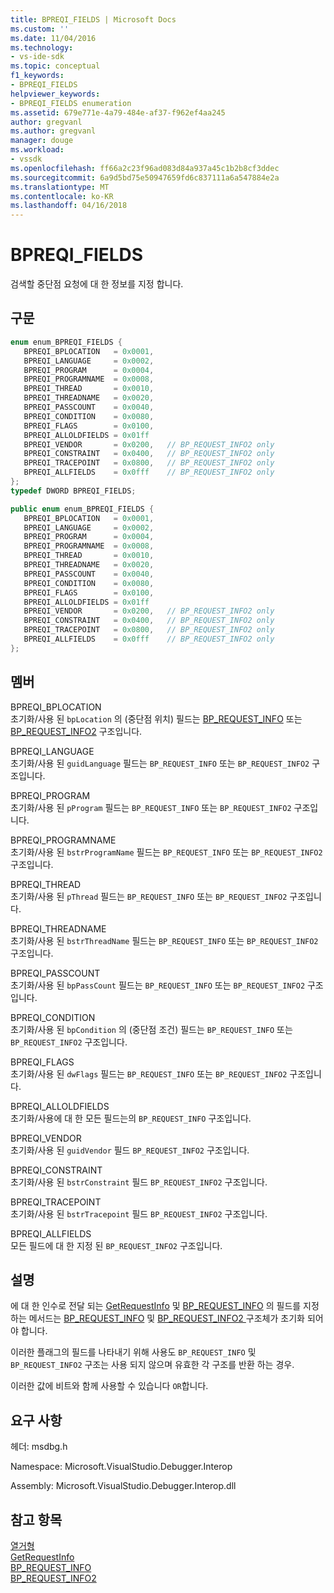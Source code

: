 ```yaml
---
title: BPREQI_FIELDS | Microsoft Docs
ms.custom: ''
ms.date: 11/04/2016
ms.technology:
- vs-ide-sdk
ms.topic: conceptual
f1_keywords:
- BPREQI_FIELDS
helpviewer_keywords:
- BPREQI_FIELDS enumeration
ms.assetid: 679e771e-4a79-484e-af37-f962ef4aa245
author: gregvanl
ms.author: gregvanl
manager: douge
ms.workload:
- vssdk
ms.openlocfilehash: ff66a2c23f96ad083d84a937a45c1b2b8cf3ddec
ms.sourcegitcommit: 6a9d5bd75e50947659fd6c837111a6a547884e2a
ms.translationtype: MT
ms.contentlocale: ko-KR
ms.lasthandoff: 04/16/2018
---
```

# <a name="bpreqifields"></a>BPREQI_FIELDS
검색할 중단점 요청에 대 한 정보를 지정 합니다.  
  
## <a name="syntax"></a>구문  
  
```cpp  
enum enum_BPREQI_FIELDS {   
   BPREQI_BPLOCATION   = 0x0001,  
   BPREQI_LANGUAGE     = 0x0002,  
   BPREQI_PROGRAM      = 0x0004,  
   BPREQI_PROGRAMNAME  = 0x0008,  
   BPREQI_THREAD       = 0x0010,  
   BPREQI_THREADNAME   = 0x0020,  
   BPREQI_PASSCOUNT    = 0x0040,  
   BPREQI_CONDITION    = 0x0080,  
   BPREQI_FLAGS        = 0x0100,  
   BPREQI_ALLOLDFIELDS = 0x01ff  
   BPREQI_VENDOR       = 0x0200,   // BP_REQUEST_INFO2 only  
   BPREQI_CONSTRAINT   = 0x0400,   // BP_REQUEST_INFO2 only  
   BPREQI_TRACEPOINT   = 0x0800,   // BP_REQUEST_INFO2 only  
   BPREQI_ALLFIELDS    = 0x0fff    // BP_REQUEST_INFO2 only  
};  
typedef DWORD BPREQI_FIELDS;  
```  
  
```csharp  
public enum enum_BPREQI_FIELDS {   
   BPREQI_BPLOCATION   = 0x0001,  
   BPREQI_LANGUAGE     = 0x0002,  
   BPREQI_PROGRAM      = 0x0004,  
   BPREQI_PROGRAMNAME  = 0x0008,  
   BPREQI_THREAD       = 0x0010,  
   BPREQI_THREADNAME   = 0x0020,  
   BPREQI_PASSCOUNT    = 0x0040,  
   BPREQI_CONDITION    = 0x0080,  
   BPREQI_FLAGS        = 0x0100,  
   BPREQI_ALLOLDFIELDS = 0x01ff  
   BPREQI_VENDOR       = 0x0200,   // BP_REQUEST_INFO2 only  
   BPREQI_CONSTRAINT   = 0x0400,   // BP_REQUEST_INFO2 only  
   BPREQI_TRACEPOINT   = 0x0800,   // BP_REQUEST_INFO2 only  
   BPREQI_ALLFIELDS    = 0x0fff    // BP_REQUEST_INFO2 only  
};  
```  
  
## <a name="members"></a>멤버  
 BPREQI_BPLOCATION  
 초기화/사용 된 `bpLocation` 의 (중단점 위치) 필드는 [BP_REQUEST_INFO](../../../extensibility/debugger/reference/bp-request-info.md) 또는 [BP_REQUEST_INFO2](../../../extensibility/debugger/reference/bp-request-info2.md) 구조입니다.  
  
 BPREQI_LANGUAGE  
 초기화/사용 된 `guidLanguage` 필드는 `BP_REQUEST_INFO` 또는 `BP_REQUEST_INFO2` 구조입니다.  
  
 BPREQI_PROGRAM  
 초기화/사용 된 `pProgram` 필드는 `BP_REQUEST_INFO` 또는 `BP_REQUEST_INFO2` 구조입니다.  
  
 BPREQI_PROGRAMNAME  
 초기화/사용 된 `bstrProgramName` 필드는 `BP_REQUEST_INFO` 또는 `BP_REQUEST_INFO2` 구조입니다.  
  
 BPREQI_THREAD  
 초기화/사용 된 `pThread` 필드는 `BP_REQUEST_INFO` 또는 `BP_REQUEST_INFO2` 구조입니다.  
  
 BPREQI_THREADNAME  
 초기화/사용 된 `bstrThreadName` 필드는 `BP_REQUEST_INFO` 또는 `BP_REQUEST_INFO2` 구조입니다.  
  
 BPREQI_PASSCOUNT  
 초기화/사용 된 `bpPassCount` 필드는 `BP_REQUEST_INFO` 또는 `BP_REQUEST_INFO2` 구조입니다.  
  
 BPREQI_CONDITION  
 초기화/사용 된 `bpCondition` 의 (중단점 조건) 필드는 `BP_REQUEST_INFO` 또는 `BP_REQUEST_INFO2` 구조입니다.  
  
 BPREQI_FLAGS  
 초기화/사용 된 `dwFlags` 필드는 `BP_REQUEST_INFO` 또는 `BP_REQUEST_INFO2` 구조입니다.  
  
 BPREQI_ALLOLDFIELDS  
 초기화/사용에 대 한 모든 필드는의 `BP_REQUEST_INFO` 구조입니다.  
  
 BPREQI_VENDOR  
 초기화/사용 된 `guidVendor` 필드 `BP_REQUEST_INFO2` 구조입니다.  
  
 BPREQI_CONSTRAINT  
 초기화/사용 된 `bstrConstraint` 필드 `BP_REQUEST_INFO2` 구조입니다.  
  
 BPREQI_TRACEPOINT  
 초기화/사용 된 `bstrTracepoint` 필드 `BP_REQUEST_INFO2` 구조입니다.  
  
 BPREQI_ALLFIELDS  
 모든 필드에 대 한 지정 된 `BP_REQUEST_INFO2` 구조입니다.  
  
## <a name="remarks"></a>설명  
 에 대 한 인수로 전달 되는 [GetRequestInfo](../../../extensibility/debugger/reference/idebugbreakpointrequest2-getrequestinfo.md) 및 [BP_REQUEST_INFO](../../../extensibility/debugger/reference/bp-request-info.md) 의 필드를 지정 하는 메서드는 [BP_REQUEST_INFO](../../../extensibility/debugger/reference/bp-request-info.md) 및 [BP_REQUEST_INFO2 ](../../../extensibility/debugger/reference/bp-request-info2.md) 구조체가 초기화 되어야 합니다.  
  
 이러한 플래그의 필드를 나타내기 위해 사용도 `BP_REQUEST_INFO` 및 `BP_REQUEST_INFO2` 구조는 사용 되지 않으며 유효한 각 구조를 반환 하는 경우.  
  
 이러한 값에 비트와 함께 사용할 수 있습니다 `OR`합니다.  
  
## <a name="requirements"></a>요구 사항  
 헤더: msdbg.h  
  
 Namespace: Microsoft.VisualStudio.Debugger.Interop  
  
 Assembly: Microsoft.VisualStudio.Debugger.Interop.dll  
  
## <a name="see-also"></a>참고 항목  
 [열거형](../../../extensibility/debugger/reference/enumerations-visual-studio-debugging.md)   
 [GetRequestInfo](../../../extensibility/debugger/reference/idebugbreakpointrequest2-getrequestinfo.md)   
 [BP_REQUEST_INFO](../../../extensibility/debugger/reference/bp-request-info.md)   
 [BP_REQUEST_INFO2](../../../extensibility/debugger/reference/bp-request-info2.md)